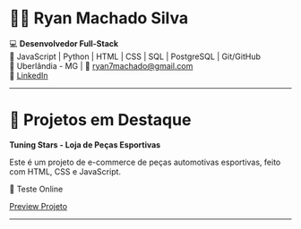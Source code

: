 # 👨‍💻 Ryan Machado Silva  

💻 **Desenvolvedor Full-Stack**  
🚀 JavaScript | Python | HTML | CSS | SQL | PostgreSQL | Git/GitHub  
📍 Uberlândia - MG | 📧 [ryan7machado@gmail.com](mailto:ryan7machado@gmail.com)  
🔗 [LinkedIn](https://www.linkedin.com/in/ryan-machado-a75a42246)  

---

# 📂 Projetos em Destaque  
**Tuning Stars - Loja de Peças Esportivas**

Este é um projeto de e-commerce de peças automotivas esportivas, feito com HTML, CSS e JavaScript.

🔗 Teste Online

[Preview Projeto](https://html-preview.github.io/?url=https://github.com/RyanMachadoSilva/Tuning-Stars-/blob/main/frontend/index.html)  


---
